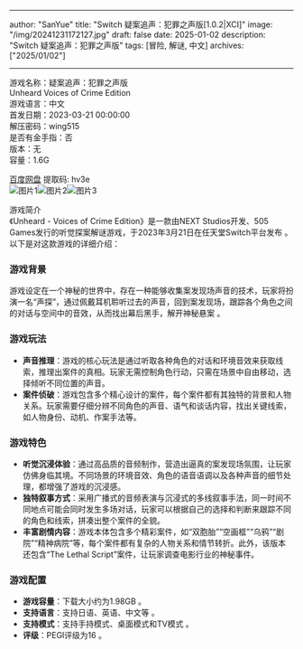
---
author: "SanYue"
title: "Switch 疑案追声：犯罪之声版[1.0.2|XCI]"
image: "/img/20241231172127.jpg"
draft: false
date: 2025-01-02
description: "Switch 疑案追声：犯罪之声版"
tags: [冒险, 解谜, 中文]
archives: ["2025/01/02"]

---

游戏名称：疑案追声：犯罪之声版   
Unheard  Voices of Crime Edition    
游戏语言：中文  
首发日期：2023-03-21 00:00:00  
解压密码：wing515  
是否有金手指：否  
版本：无   
容量：1.6G

[百度网盘](https://pan.baidu.com/s/15M4SAILARYGguA-ufmxNpQ) 提取码: hv3e  
![图片1](/img/8ef7dd.jpg)![图片2](/img/13005c.jpg)![图片3](/img/efc1f3.jpg)  

游戏简介  
《Unheard - Voices of Crime Edition》是一款由NEXT Studios开发、505 Games发行的听觉探案解谜游戏，于2023年3月21日在任天堂Switch平台发布 。以下是对这款游戏的详细介绍：

### 游戏背景
游戏设定在一个神秘的世界中，存在一种能够收集案发现场声音的技术，玩家将扮演一名“声探”，通过佩戴耳机聆听过去的声音，回到案发现场，跟踪各个角色之间的对话与空间中的音效，从而找出幕后黑手，解开神秘悬案 。

### 游戏玩法
- **声音推理**：游戏的核心玩法是通过听取各种角色的对话和环境音效来获取线索，推理出案件的真相。玩家无需控制角色行动，只需在场景中自由移动，选择倾听不同位置的声音。
- **案件侦破**：游戏包含多个精心设计的案件，每个案件都有其独特的背景和人物关系。玩家需要仔细分辨不同角色的声音、语气和谈话内容，找出关键线索，如人物身份、动机、作案手法等。

### 游戏特色
- **听觉沉浸体验**：通过高品质的音频制作，营造出逼真的案发现场氛围，让玩家仿佛身临其境。不同场景的环境音效、角色的语音语调以及各种声音的细节处理，都增强了游戏的沉浸感。
- **独特叙事方式**：采用广播式的音频表演与沉浸式的多线叙事手法，同一时间不同地点可能会同时发生多场对话，玩家可以根据自己的选择和判断来跟踪不同的角色和线索，拼凑出整个案件的全貌。
- **丰富剧情内容**：游戏本体包含多个精彩案件，如“双胞胎”“空画框”“乌鸦”“剧院”“精神病院”等，每个案件都有复杂的人物关系和情节转折。此外，该版本还包含“The Lethal Script”案件，让玩家调查电影行业的神秘事件。

### 游戏配置
- **游戏容量**：下载大小约为1.98GB 。
- **支持语言**：支持日语、英语、中文等 。
- **支持模式**：支持手持模式、桌面模式和TV模式 。
- **评级**：PEGI评级为16 。
